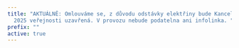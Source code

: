 ```yaml
---
title: "AKTUÁLNĚ: Omlouváme se, z důvodu odstávky elektřiny bude Kancelář 29. 8.
  2025 veřejnosti uzavřená. V provozu nebude podatelna ani infolinka. "
prefix: ""
active: true
---
```

